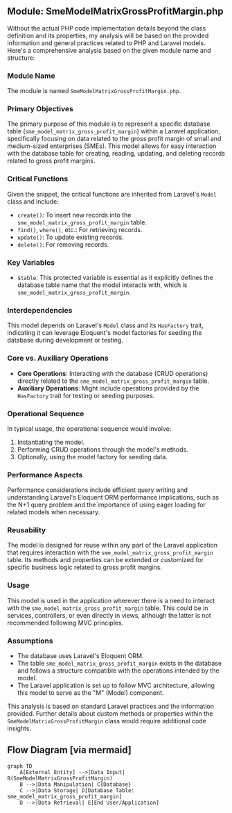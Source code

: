 ## Module: SmeModelMatrixGrossProfitMargin.php
Without the actual PHP code implementation details beyond the class definition and its properties, my analysis will be based on the provided information and general practices related to PHP and Laravel models. Here's a comprehensive analysis based on the given module name and structure:

### Module Name
The module is named `SmeModelMatrixGrossProfitMargin.php`.

### Primary Objectives
The primary purpose of this module is to represent a specific database table (`sme_model_matrix_gross_profit_margin`) within a Laravel application, specifically focusing on data related to the gross profit margin of small and medium-sized enterprises (SMEs). This model allows for easy interaction with the database table for creating, reading, updating, and deleting records related to gross profit margins.

### Critical Functions
Given the snippet, the critical functions are inherited from Laravel's `Model` class and include:
- `create()`: To insert new records into the `sme_model_matrix_gross_profit_margin` table.
- `find()`, `where()`, etc.: For retrieving records.
- `update()`: To update existing records.
- `delete()`: For removing records.

### Key Variables
- `$table`: This protected variable is essential as it explicitly defines the database table name that the model interacts with, which is `sme_model_matrix_gross_profit_margin`.

### Interdependencies
This model depends on Laravel's `Model` class and its `HasFactory` trait, indicating it can leverage Eloquent's model factories for seeding the database during development or testing.

### Core vs. Auxiliary Operations
- **Core Operations**: Interacting with the database (CRUD operations) directly related to the `sme_model_matrix_gross_profit_margin` table.
- **Auxiliary Operations**: Might include operations provided by the `HasFactory` trait for testing or seeding purposes.

### Operational Sequence
In typical usage, the operational sequence would involve:
1. Instantiating the model.
2. Performing CRUD operations through the model's methods.
3. Optionally, using the model factory for seeding data.

### Performance Aspects
Performance considerations include efficient query writing and understanding Laravel's Eloquent ORM performance implications, such as the N+1 query problem and the importance of using eager loading for related models when necessary.

### Reusability
The model is designed for reuse within any part of the Laravel application that requires interaction with the `sme_model_matrix_gross_profit_margin` table. Its methods and properties can be extended or customized for specific business logic related to gross profit margins.

### Usage
This model is used in the application wherever there is a need to interact with the `sme_model_matrix_gross_profit_margin` table. This could be in services, controllers, or even directly in views, although the latter is not recommended following MVC principles.

### Assumptions
- The database uses Laravel's Eloquent ORM.
- The table `sme_model_matrix_gross_profit_margin` exists in the database and follows a structure compatible with the operations intended by the model.
- The Laravel application is set up to follow MVC architecture, allowing this model to serve as the "M" (Model) component.

This analysis is based on standard Laravel practices and the information provided. Further details about custom methods or properties within the `SmeModelMatrixGrossProfitMargin` class would require additional code insights.
## Flow Diagram [via mermaid]
```mermaid
graph TD
    A[External Entity] -->|Data Input| B(SmeModelMatrixGrossProfitMargin)
    B -->|Data Manipulation| C{Database}
    C -->|Data Storage| D[Database Table: sme_model_matrix_gross_profit_margin]
    D -->|Data Retrieval| E[End User/Application]
```
